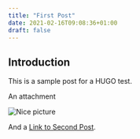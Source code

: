 ```yaml
---
title: "First Post"
date: 2021-02-16T09:08:36+01:00
draft: false
---
```


## Introduction

This is a sample post for a HUGO test.

An attachment

![Nice picture](../attachments/firstpost/firstpicture.jpg)

And a [Link to Second Post](../secondpost/).